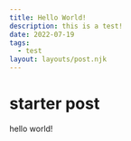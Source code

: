 ```yaml
---
title: Hello World!
description: this is a test!
date: 2022-07-19
tags:
  - test
layout: layouts/post.njk
---
```


# starter post

hello world!
